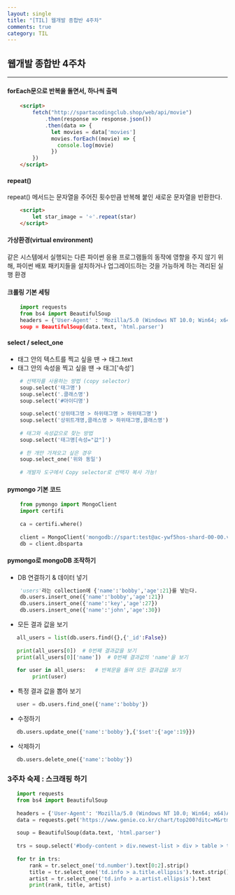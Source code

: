 ```yaml
---
layout: single
title: "[TIL] 웹개발 종합반 4주차"
comments: true
category: TIL
---
```


## 웹개발 종합반 4주차

---

####  forEach문으로 반복을 돌면서, 하나씩 출력 <br>
```html
    <script>
        fetch("http://spartacodingclub.shop/web/api/movie")
            .then(response => response.json())
            .then(data => {
              let movies = data['movies']
              movies.forEach((movie) => {
                console.log(movie)
              })
        })
    </script>
```
####  repeat()
repeat() 메서드는 문자열을 주어진 횟수만큼 반복해 붙인 새로운 문자열을 반환한다.
```html
    <script>
        let star_image = '⭐'.repeat(star)
    </script>
```
####  가상환경(virtual environment)
같은 시스템에서 실행되는 다른 파이썬 응용 프로그램들의 동작에 영향을 주지 않기 위해, 파이썬 배포 패키지들을 설치하거나 업그레이드하는 것을 가능하게 하는 격리된 실행 환경

####  크롤링 기본 세팅
```python
    import requests
    from bs4 import BeautifulSoup
    headers = {'User-Agent' : 'Mozilla/5.0 (Windows NT 10.0; Win64; x64)AppleWebKit/537.36 (KHTML, like Gecko) Chrome/73.0.36 data = requests.get('https://movie.naver.com/movie/sdb/rank/rmovie.naver?sel=pnt&date=20210829',headers=headers)
    soup = BeautifulSoup(data.text, 'html.parser') 
```

####  select / select_one
* 태그 안의 텍스트를 찍고 싶을 땐 → 태그.text
* 태그 안의 속성을 찍고 싶을 땐 → 태그['속성']
```python
    # 선택자를 사용하는 방법 (copy selector)
    soup.select('태그명')
    soup.select('.클래스명')
    soup.select('#아이디명')
    
    soup.select('상위태그명 > 하위태그명 > 하위태그명')
    soup.select('상위트개명,클래스명 > 하위태그명,클래스명')
    
    # 태그와 속성값으로 찾는 방법
    soup.select('태그명[속성="값"]')
    
    # 한 개만 가져오고 싶은 경우
    soup.select_one('위와 동일')
    
    # 개발자 도구에서 Copy selector로 선택자 복사 가능!
```

####  pymongo 기본 코드

```python
    from pymongo import MongoClient
    import certifi
    
    ca = certifi.where()
    
    client = MongoClient('mongodb://spart:test@ac-ywf5hos-shard-00-00.vcctwzu.mongodb.net:27017,ac-ywf5hos-shard-00-01.vcctwzu.mongodb.net:27017,ac-ywf5hos-shard-00-02.vcctwzu.mongodb.net:27017/?ssl=true&replicaSet=atlas-1f9jmh-shard-0&authSource=admin&retryWrites=true&w=majority',tlsCAFile=ca)
    db = client.dbsparta
```

#### pymongo로 mongoDB 조작하기
* DB 연결하기 & 데이터 넣기
```python
    'users'라는 collection에 {'name':'bobby','age':21}를 넣는다.
    db.users.insert_one({'name':'bobby','age':21})
    db.users.insert_one({'name':'key','age':27})
    db.users.insert_one({'name':'john','age':30})
```
* 모든 결과 값을 보기
```python
   all_users = list(db.users.find({},{'_id':False})
   
   print(all_users[0])  # 0번째 결과값을 보기
   print(all_users[0]['name'])  # 0번째 결과값의 'name'을 보기
   
   for user in all_users:   # 반복문을 돌며 모든 결과값을 보기
        print(user)
```
* 특정 결과 값을 뽑아 보기
```python
   user = db.users.find_one({'name':'bobby'})
```
* 수정하기
```python
   db.users.update_one({'name':'bobby'},{'$set':{'age':19}})
```
* 삭제하기
```python
   db.users.delete_one({'name':'bobby'})
```
### 3주차 숙제 : 스크래핑 하기<br>
```python
   import requests
   from bs4 import BeautifulSoup
   
   headers = {'User-Agent': 'Mozilla/5.0 (Windows NT 10.0; Win64; x64)AppleWebKit/537.36 (KHTML, like Gecko) Chrome/73.0.3683.86 Safari/537.36'}
   data = requests.get('https://www.genie.co.kr/chart/top200?ditc=M&rtm=N&ymd=20210701',headers=headers)
    
   soup = BeautifulSoup(data.text, 'html.parser')
    
   trs = soup.select('#body-content > div.newest-list > div > table > tbody > tr')
    
   for tr in trs:
       rank = tr.select_one('td.number').text[0:2].strip()
       title = tr.select_one('td.info > a.title.ellipsis').text.strip()
       artist = tr.select_one('td.info > a.artist.ellipsis').text
       print(rank, title, artist)

```